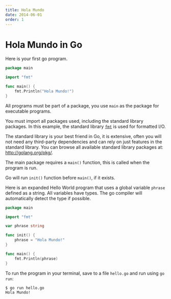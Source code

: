 ```yaml
---
title: Hola Mundo
date: 2014-06-01
order: 1
---
```


# Hola Mundo in Go

Here is your first go program.

```go
package main

import "fmt"

func main() {
	fmt.Println("Hola Mundo!")
}
```

All programs must be part of a package, you use `main` as the package for executable programs.

You must import all packages used, including the standard library packages. In this example, the standard library [`fmt`](https://golang.org/pkg/fmt/) is used for formatted I/O.

The standard library is your best friend in Go, it is extensive, often you will not need any third-party dependencies and can rely on just features in the standard library. You can browse all available standard library packages at: <a href="http://golang.org/pkg/">http://golang.org/pkg/</a>.

The main package requires a `main()` function, this is called when the program is run.

Go will run `init()` function before `main()`, if it exists.

Here is an expanded Hello World program that uses a global variable `phrase` defined as a string. <span class="sidenote">All variables have types.</span> The go compiler will automatically detect the type if possible.

```go
package main

import "fmt"

var phrase string

func init() {
	phrase = "Hola Mundo!"
}

func main() {
	fmt.Println(phrase)
}
```

To run the program in your terminal, save to a file `hello.go` and run using `go run`:

```shell
$ go run hello.go
Hola Mundo!
```
